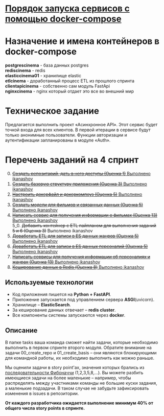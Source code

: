 # [Порядок запуска сервисов с помощью docker-compose](docker_service.md)

# Назначение и имена контейнеров в docker-compose
**postgrescinema** - база данных postgres  
**rediscinema** - redis  
**elasticcinema01** - хранилище elastic  
**etlcinema** - доработанный процесс ETL из прошлого спринта  
**clientapicinema** - собственно сам модуль FastApi  
**nginxcinema** - nginx который отдает это все во внешний мир  

# Техническое задание

Предлагается выполнить проект «Асинхронное API». Этот сервис будет точкой входа для всех клиентов. В первой итерации в сервисе будут только анонимные пользователи. Функции авторизации и аутентификации запланированы в модуле «Auth».

# Перечень заданий на 4 спринт
0. [~~Создать репозитарий, дать в него доступы (Оценка 1)~~ Выполнено ikanashov](./tasks/00_create_repo.md)
1. [~~Создать базовую структуру приложения (Оценка 3)~~ Выполнено ikanashov](./tasks/01_create_basis.md)
2. [~~Настроить докерфайл и докеркомпоуз (Оценка 5)~~ Выполнено ikanashov](./tasks/02_docker.md)
3. [~~Создать модели для фильмов и связанных данных (Оценка 5)~~ Выполнено ikanashov](./tasks/03_models.md)
4. [~~Написать сервис для получения информации о фильмах (Оценка 13)~~ Выполнено ikanashov](./tasks/04_film_logic.md)  
5_0. ~~Добавить контейнер с ETL пайпланом для выполнения заданий 5 и 6 (Оценка 3)~~ Выполнено ikanashov 
5. [~~Доработать ETL для записи в ES данных жанров (Оценка 5)~~ Выполнено ikanashov](./tasks/05_etl_genre.md)
6. [~~Доработать ETL для записи в ES данных персоналий (Оценка 5)~~ Выполнено ikanashov](./tasks/06_etl_person.md)
7. [~~Написать сервисы для получения информации об персоналиях и жанрах (Оценка 13)~~ Выполнено ikanashov](./tasks/07_genre_person_logic.md)
8. [~~Кеширование данных в Redis (Оценка 8)~~ Выполнено ikanashov](./tasks/08_cache.md)

## Используемые технологии

- Код приложения пишется на **Python + FastAPI**.
- Приложение запускается под управлением сервера **ASGI**(uvicorn).
- Хранилище – **ElasticSearch**.
- За кеширование данных отвечает – **redis cluster**.
- Все компоненты системы запускаются через **docker**.

## Описание
В папке tasks ваша команда сможет найти задачи, которые необходимо выполнить в первом спринте второго модуля. Обратите внимание на задачи 00_create_repo и 01_create_basis – они являются блокирующими для командной работы, их необходимо выполнить как можно раньше.

Мы оценили задачи в story point'ах, значения которых брались из [последовательности Фибоначчи](https://ru.wikipedia.org/wiki/Числа_Фибоначчи) (1,2,3,5,8,…).
Вы можете разбить имеющиеся задачи на более маленькие – например, чтобы распределять между участниками команды не большие куски задания, а маленькие подзадачи. В таком случае не забудьте зафиксировать изменения в issues в репозитории.

**От каждого разработчика ожидается выполнение минимум 40% от общего числа story points в спринте.**
